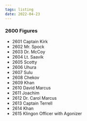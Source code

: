 ```yaml
---
tags: listing
date: 2022-04-23
---
```

### 2600 Figures

- 2601 Captain Kirk
- 2602 Mr. Spock
- 2603 Dr. McCoy
- 2604 Lt. Saavik
- 2605 Scotty 
- 2606 Uhura 
- 2607 Sulu
- 2608 Chekov 
- 2609 Khan
- 2610 David Marcus 
- 2611 Joachim 
- 2612 Dr. Carol Marcus 
- 2613 Captain Terrell 
- 2614 Khan 
- 2615 Klingon Officer with Agonizer 